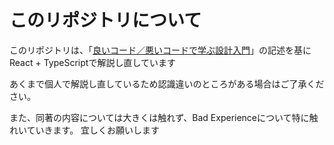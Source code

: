 # このリポジトリについて
このリポジトリは、「[良いコード／悪いコードで学ぶ設計入門](https://www.amazon.co.jp/dp/B09Y1MWK9N/)」の記述を基にReact + TypeScriptで解説し直しています


あくまで個人で解説し直しているため認識違いのところがある場合はご了承ください。

また、同著の内容については大きくは触れず、Bad Experienceについて特に触れいていきます。
宜しくお願いします
